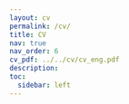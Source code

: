 ```yaml
---
layout: cv
permalink: /cv/
title: CV
nav: true
nav_order: 6
cv_pdf: ../../cv/cv_eng.pdf
description:
toc:
  sidebar: left
---
```

